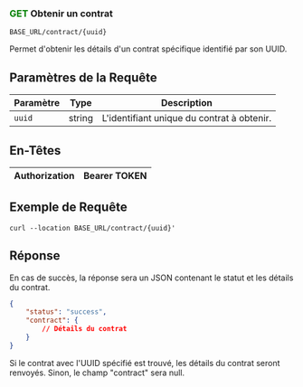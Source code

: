### <span style="color:green">GET</span> Obtenir un contrat 
````
BASE_URL/contract/{uuid}
````

Permet d'obtenir les détails d'un contrat spécifique identifié par son UUID.

## Paramètres de la Requête

| Paramètre | Type   | Description                                      |
| --------- | ------ | ------------------------------------------------ |
| `uuid`    | string | L'identifiant unique du contrat à obtenir.       |

## En-Têtes

| Authorization | Bearer TOKEN |
| ------------- | ----------- |

## Exemple de Requête

```curl
curl --location BASE_URL/contract/{uuid}'
```

## Réponse

En cas de succès, la réponse sera un JSON contenant le statut et les détails du contrat.

```json
{
    "status": "success",
    "contract": {
        // Détails du contrat
    }
}
```

Si le contrat avec l'UUID spécifié est trouvé, les détails du contrat seront renvoyés. Sinon, le champ "contract" sera null.
